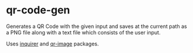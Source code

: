 # qr-code-gen
Generates a QR Code with the given input and saves at the current path as a PNG file along with a text file which consists of the user input.

Uses <a href="https://www.npmjs.com/package/inquirer">inquirer</a> and <a href="https://www.npmjs.com/package/qr-image">qr-image</a> packages.
